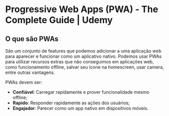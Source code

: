 # Progressive Web Apps (PWA) - The Complete Guide | Udemy

## O que são PWAs

São um conjunto de features que podemos adicionar a uma aplicação web para aparecer e funcionar como um aplicativo nativo.
Podemos usar PWAs para utilizar recursos extras que não conseguimos em aplicações web, como funcionamento offline, salvar seu icone na homescreen, usar camera, entre outras vantagens.

PWAs devem ser:

* **Confiável**: Carregar rapidamente e prover funcionalidade mesmo offline;
* **Rapido**: Responder rapidamente as ações dos usuários;
* **Engajador**: Parecer como um app nativo em dispositivos móveis.